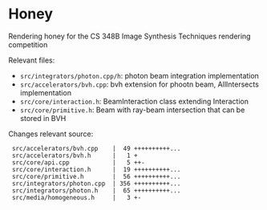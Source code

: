 # Honey
Rendering honey for the CS 348B Image Synthesis Techniques rendering competition

Relevant files:
- `src/integrators/photon.cpp/h`: photon beam integration implementation
- `src/accelerators/bvh.cpp`: bvh extension for phootn beam, AllIntersects implementation
- `src/core/interaction.h`: BeamInteraction class extending Interaction
- `src/core/primitive.h`: Beam with ray-beam intersection that can be stored in BVH

Changes relevant source:
```
 src/accelerators/bvh.cpp    |  49 ++++++++++...
 src/accelerators/bvh.h      |   1 +
 src/core/api.cpp            |   5 ++-
 src/core/interaction.h      |  19 ++++++++++...
 src/core/primitive.h        |  56 ++++++++++...
 src/integrators/photon.cpp  | 356 ++++++++++...
 src/integrators/photon.h    |  65 ++++++++++...
 src/media/homogeneous.h     |   3 +-
```
